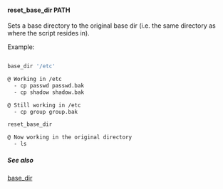 #### reset_base_dir PATH

Sets a base directory to the original base dir (i.e. the same directory as where the script resides in).

Example:

```bash

base_dir '/etc'

@ Working in /etc
  - cp passwd passwd.bak
  - cp shadow shadow.bak

@ Still working in /etc
  - cp group group.bak

reset_base_dir

@ Now working in the original directory
  - ls

```

##### See also

[base_dir](base_dir.md)  

